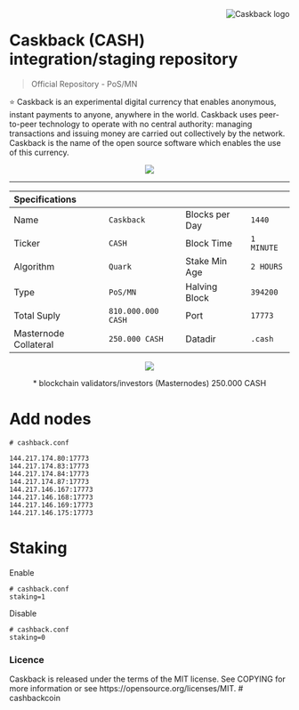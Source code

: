 <a href="https://newcashbackcoin.com/">
    <img src="https://newcashbackcoin.com/img/logogit.png" alt="Caskback logo" title="Caskback" align="right" />
</a>

Caskback (CASH) integration/staging repository
======================
> Official Repository - PoS/MN

:star: Caskback is an experimental digital currency that enables anonymous, instant payments to anyone, anywhere in the world. Caskback uses peer-to-peer technology to operate with no central authority: managing transactions and issuing money are carried out collectively by the network. Caskback is the name of the open source software which enables the use of this currency.

<p align="center"><a href="https://github.com/cashback-coin/cashback-2.0/releases"><img src="https://newcashbackcoin.com/img/wallet.png" /></a></p>
<hr>

|Specifications		   		| 					  |						|					  |
|:-------------------- 		| :------------------ | :------------------ | :------------------ |
|Name  		                | `Caskback`             |Blocks per Day   	| `1440`              |
|Ticker 				    | `CASH`               |Block Time  			| `1 MINUTE`          |
|Algorithm					| `Quark`             |Stake Min Age		| `2 HOURS`           |
|Type 						| `PoS/MN`            |Halving Block  		| `394200`            |
|Total Suply 			    | `810.000.000 CASH`    |Port 			    | `17773`    		  |
|Masternode Collateral      | `250.000 CASH`         |Datadir			    | `.cash`			  |

<p align="center"><img src="https://newcashbackcoin.com/img/blocks.jpg" /></a></p>
<p align="center">* blockchain validators/investors (Masternodes) 250.000 CASH</p>

Add nodes
======================
```
# cashback.conf

144.217.174.80:17773
144.217.174.83:17773
144.217.174.84:17773
144.217.174.87:17773
144.217.146.167:17773
144.217.146.168:17773
144.217.146.169:17773
144.217.146.175:17773

```

Staking
======================
Enable
```
# cashback.conf
staking=1
```

Disable
```
# cashback.conf
staking=0
```

<h3>Licence</h3>
Caskback is released under the terms of the MIT license. See COPYING for more information or see https://opensource.org/licenses/MIT.
# cashbackcoin
